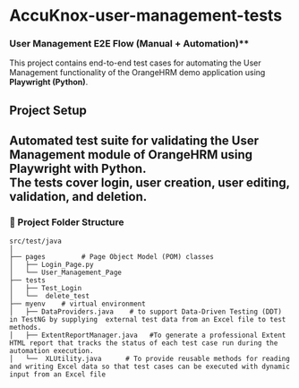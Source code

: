 # AccuKnox-user-management-tests
### User Management E2E Flow (Manual + Automation)**
This project contains end-to-end test cases for automating the User Management functionality of the OrangeHRM demo application using **Playwright (Python)**.

##  Project Setup 
Automated test suite for validating the User Management module of OrangeHRM using **Playwright** with **Python**.  
The tests cover login, user creation, user editing, validation, and deletion.
---
### 📁 Project Folder Structure
```
src/test/java
│
├── pages         # Page Object Model (POM) classes
│   ├── Login_Page.py               
│   └── User_Management_Page           
├── tests
│   ├── Test_Login                     
│   └──  delete_test 
├── myenv    # virtual environment 
│   ├── DataProviders.java    # to support Data-Driven Testing (DDT) in TestNG by supplying  external test data from an Excel file to test methods.
│   ├── ExtentReportManager.java   #To generate a professional Extent HTML report that tracks the status of each test case run during the automation execution.
│   └──  XLUtility.java      # To provide reusable methods for reading and writing Excel data so that test cases can be executed with dynamic input from an Excel file
```

